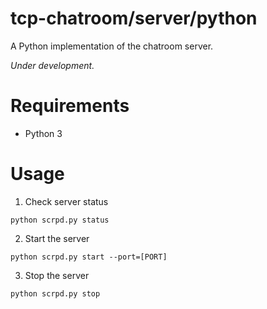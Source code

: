 # tcp-chatroom/server/python

A Python implementation of the chatroom server.

*Under development.*

# Requirements

- Python 3

# Usage

1. Check server status

  ```
  python scrpd.py status
  ```

2. Start the server

  ```
  python scrpd.py start --port=[PORT]
  ```

3. Stop the server

  ```
  python scrpd.py stop
  ```

